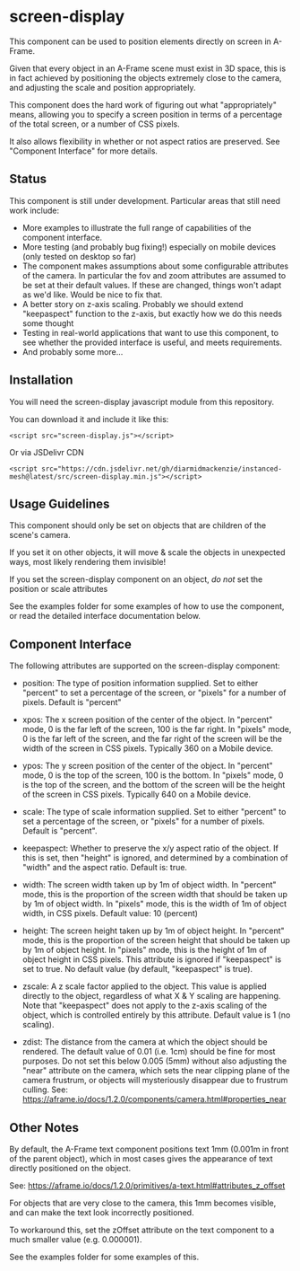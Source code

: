 # screen-display
This component can be used to position elements directly on screen in A-Frame.

Given that every object in an A-Frame scene must exist in 3D space, this is in fact achieved by positioning the objects extremely close to the camera, and adjusting the scale and position appropriately.

This component does the hard work of figuring out what "appropriately" means, allowing you to specify a screen position in terms of a percentage of the total screen, or a number of CSS pixels.

It also allows flexibility in whether or not aspect ratios are preserved.  See "Component Interface" for more details.



## Status

This component is still under development.  Particular areas that still need work include:

- More examples to illustrate the full range of capabilities of the component interface.
- More testing (and probably bug fixing!)  especially on mobile devices (only tested on desktop so far)
- The component makes assumptions about some configurable attributes of the camera.   In particular the fov and zoom attributes are assumed to be set at their default values.  If these are changed, things won't adapt as we'd like.  Would be nice to fix that.
- A better story on z-axis scaling.  Probably we should extend "keepaspect" function to the z-axis, but exactly how we do this needs some thought
- Testing in real-world applications that want to use this component, to see whether the provided interface is useful, and meets requirements.
- And probably some more...



## Installation

You will need the screen-display javascript module from this repository.

You can download it and include it like this:

```
<script src="screen-display.js"></script>
```

Or via JSDelivr CDN

```
<script src="https://cdn.jsdelivr.net/gh/diarmidmackenzie/instanced-mesh@latest/src/screen-display.min.js"></script>
```

## Usage Guidelines

This component should only be set on objects that are children of the scene's camera.

If you set it on other objects, it will move & scale the objects in unexpected ways, most likely rendering them invisible!

If you set the screen-display component on an object, *do not* set the position or scale attributes 

See the examples folder for some examples of how to use the component, or read the detailed interface documentation below.



## Component Interface

The following attributes are supported on the screen-display component:

- position: The type of position information supplied.  Set to either "percent" to set a percentage of the screen, or "pixels" for a number of pixels.  Default is "percent"

- xpos: The x screen position of the center of the object.  In "percent" mode, 0 is the far left of the screen, 100 is the far right.  In "pixels" mode, 0 is the far left of the screen, and the far right of the screen will be the width of the screen in CSS pixels.  Typically 360 on a Mobile device.

- ypos: The y screen position of the center of the object.  In "percent" mode, 0 is the top of the screen, 100 is the bottom.  In "pixels" mode, 0 is the top of the screen, and the bottom of the screen will be the height of the screen in CSS pixels.  Typically 640 on a Mobile device.

- scale: The type of scale information supplied.  Set to either "percent" to set a percentage of the screen, or "pixels" for a number of pixels.  Default is "percent".

- keepaspect: Whether to preserve the x/y aspect ratio of the object.  If this is set, then "height" is ignored, and determined by a combination of "width" and the aspect ratio.  Default is: true.

- width: The screen width taken up by 1m of object width.  In "percent" mode, this is the proportion of the screen width that should be taken up by 1m of object width.  In "pixels" mode, this is the width of 1m of object width, in CSS pixels.  Default value: 10 (percent)

- height: The screen height taken up by 1m of object height.  In "percent" mode, this is the proportion of the screen height that should be taken up by 1m of object height.  In "pixels" mode, this is the height of 1m of object height in CSS pixels.  This attribute is ignored if "keepaspect" is set to true.  No default value (by default, "keepaspect" is true).

- zscale: A z scale factor applied to the object.  This value is applied directly to the object, regardless of what X & Y scaling are happening.  Note that "keepaspect" does not apply to the z-axis scaling of the object, which is controlled entirely by this attribute.  Default value is 1 (no scaling).

- zdist: The distance from the camera at which the object should be rendered.  The default value of 0.01 (i.e. 1cm) should be fine for most purposes.  Do not set this below 0.005 (5mm) without also adjusting the "near" attribute on the camera, which sets the near clipping plane of the camera frustrum, or objects will mysteriously disappear due to frustrum culling.  See: https://aframe.io/docs/1.2.0/components/camera.html#properties_near

  

## Other Notes

By default, the A-Frame text component positions text 1mm (0.001m in front of the parent object), which in most cases gives the appearance of text directly positioned on the object.

See: https://aframe.io/docs/1.2.0/primitives/a-text.html#attributes_z_offset

For objects that are very close to the camera, this 1mm becomes visible, and can make the text look incorrectly positioned.

To workaround this, set the zOffset attribute on the text component to a much smaller value (e.g. 0.000001).

See the examples folder for some examples of this.



